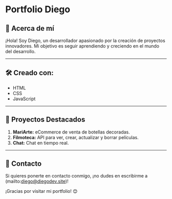 # Portfolio Diego

## 🚀 Acerca de mí

¡Hola! Soy Diego, un desarrollador apasionado por la creación de proyectos innovadores. Mi objetivo es seguir aprendiendo y creciendo en el mundo del desarrollo.

---

## 🛠️ Creado con:

- HTML
- CSS
- JavaScript
  
---

## 🌟 Proyectos Destacados

1. **MariArte:** eCommerce de venta de botellas decoradas.
2. **Filmoteca:** API para ver, crear, actualizar y borrar películas.
3. **Chat:** Chat en tiempo real.


---

## 📧 Contacto

Si quieres ponerte en contacto conmigo, ¡no dudes en escribirme a (mailto:diego@diegodev.site)!

¡Gracias por visitar mi portfolio! 😊
